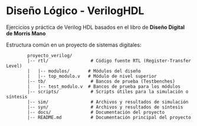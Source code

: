 # Diseño Lógico - VerilogHDL
Ejercicios y práctica de Verilog HDL basados en el libro de **Diseño Digital de Morris Mano**

Estructura común en un proyecto de sistemas digitales:
~~~
        proyecto_verilog/
        |-- rtl/                # Código fuente RTL (Register-Transfer Level)
        |   |-- modulos/       # Módulos del diseño
        |   |-- top_modulo.v   # Módulo de nivel superior
        |-- tb/                 # Bancos de prueba (Testbenches)
        |   |-- test_modulo.v  # Bancos de prueba para los módulos
        |-- scripts/            # Scripts útiles para la simulación o síntesis
        |-- sim/                # Archivos y resultados de simulación
        |-- syn/                # Archivos y resultados de síntesis
        |-- docs/               # Documentación del proyecto
        |-- README.md           # Documentación principal del proyecto

~~~